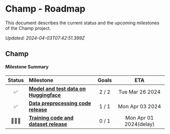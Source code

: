 # Champ - Roadmap

This document describes the current status and the upcoming milestones of the Champ project.

_Updated: 2024-04-03T07:42:51.399Z_

## Champ

#### Milestone Summary

| Status | Milestone                                                                                  | Goals |       ETA       |
| :----: | :----------------------------------------------------------------------------------------- | :---: | :-------------: |
|   ✅   | **[Model and test data on Huggingface](https://huggingface.co/fudan-generative-ai/champ)** | 2 / 2 | Tue Mar 26 2024 |
|   ✅   | **[Data preprocessing code release]()**                                                    | 1 / 1 | Mon Apr 03 2024 |
|   🚀🚀🚀  | **[Training code and dataset release]()**                                                  | 0 / 1 | Mon Apr 01 2024(delay) |
